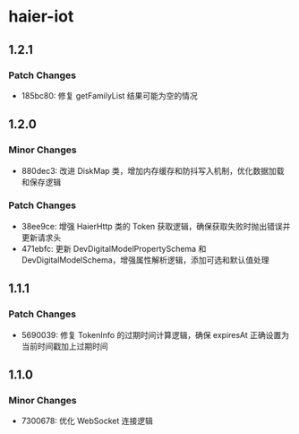 # haier-iot

## 1.2.1

### Patch Changes

- 185bc80: 修复 getFamilyList 结果可能为空的情况

## 1.2.0

### Minor Changes

- 880dec3: 改进 DiskMap 类，增加内存缓存和防抖写入机制，优化数据加载和保存逻辑

### Patch Changes

- 38ee9ce: 增强 HaierHttp 类的 Token 获取逻辑，确保获取失败时抛出错误并更新请求头
- 471ebfc: 更新 DevDigitalModelPropertySchema 和 DevDigitalModelSchema，增强属性解析逻辑，添加可选和默认值处理

## 1.1.1

### Patch Changes

- 5690039: 修复 TokenInfo 的过期时间计算逻辑，确保 expiresAt 正确设置为当前时间戳加上过期时间

## 1.1.0

### Minor Changes

- 7300678: 优化 WebSocket 连接逻辑
